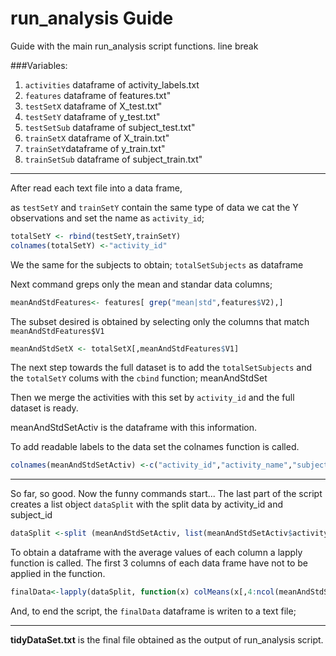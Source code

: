run_analysis Guide
==================

Guide with the main run_analysis script functions.
line break

###Variables:
1. `activities` dataframe of activity_labels.txt
2. `features` dataframe of features.txt"
3. `testSetX` dataframe of  X_test.txt"
4. `testSetY` dataframe of y_test.txt"
5. `testSetSub` dataframe of subject_test.txt"
6. `trainSetX` dataframe of X_train.txt"
7. `trainSetY`dataframe of y_train.txt"
8. `trainSetSub` dataframe of subject_train.txt"

___

After read each text file into a data frame, 

as `testSetY` and `trainSetY`  contain the same type of data we cat the Y observations and set the name as `activity_id`;

```R
totalSetY <- rbind(testSetY,trainSetY)
colnames(totalSetY) <-"activity_id"
```
We the same for the subjects to obtain;
`totalSetSubjects` as dataframe

Next command greps only the mean and standar data columns;
```R
meanAndStdFeatures<- features[ grep("mean|std",features$V2),]
```
The subset desired is obtained by selecting only the columns that match `meanAndStdFeatures$V1`
```R
meanAndStdSetX <- totalSetX[,meanAndStdFeatures$V1]
```
The next step towards the full dataset is to add the  `totalSetSubjects` and the `totalSetY` colums with the `cbind` function;
meanAndStdSet

Then we merge the activities with this set by `activity_id` and the full dataset is ready.

meanAndStdSetActiv is the dataframe with this information.

To add readable labels to the data set the colnames function is called.

```R
colnames(meanAndStdSetActiv) <-c("activity_id","activity_name","subject_id",as.character(meanAndStdFeatures$V2))
```
___
So far, so good. Now the funny commands start... 
The last part of the script creates a list object `dataSplit` with the split data by activity_id and subject_id
```R
dataSplit <-split (meanAndStdSetActiv, list(meanAndStdSetActiv$activity_id,meanAndStdSetActiv$subject_id ))
```
To obtain a dataframe with the average values of each column a lapply function is called. The first 3 columns of each
data frame have not to be applied in the function.
```R
finalData<-lapply(dataSplit, function(x) colMeans(x[,4:ncol(meanAndStdSetActiv)]))
```
And, to end the script, the `finalData` dataframe is writen to a text file;
___
**tidyDataSet.txt** is the final file obtained as the output of run_analysis script.

